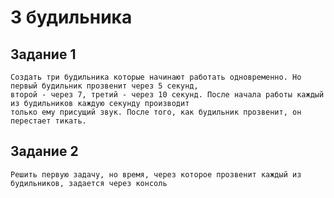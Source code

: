 # 3 будильника
## Задание 1
    Создать три будильника которые начинают работать одновременно. Но первый будильник прозвенит через 5 секунд, 
    второй - через 7, третий - через 10 секунд. После начала работы каждый из будильников каждую секунду производит 
    только ему присущий звук. После того, как будильник прозвенит, он перестает тикать.
## Задание 2
    Решить первую задачу, но время, через которое прозвенит каждый из будильников, задается через консоль

